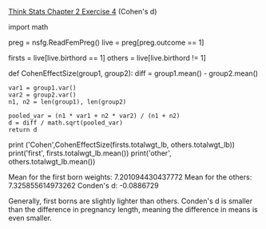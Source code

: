 [Think Stats Chapter 2 Exercise 4](http://greenteapress.com/thinkstats2/html/thinkstats2003.html#toc24) (Cohen's d)

>> 
import math

preg = nsfg.ReadFemPreg()
live = preg[preg.outcome == 1]

firsts = live[live.birthord == 1]
others = live[live.birthord != 1]

def CohenEffectSize(group1, group2):
    diff = group1.mean() - group2.mean()

    var1 = group1.var()
    var2 = group2.var()
    n1, n2 = len(group1), len(group2)

    pooled_var = (n1 * var1 + n2 * var2) / (n1 + n2)
    d = diff / math.sqrt(pooled_var)
    return d


print ('Cohen',CohenEffectSize(firsts.totalwgt_lb, others.totalwgt_lb))
print('first', firsts.totalwgt_lb.mean())
print('other', others.totalwgt_lb.mean())


Mean for the first born weights: 7.201094430437772
Mean for the others: 7.325855614973262
Conden's d: -0.0886729

Generally, first borns are slightly lighter than others.
Conden's d is smaller than the difference in pregnancy length, meaning the difference in means is even smaller.
